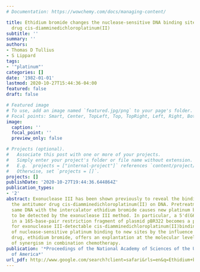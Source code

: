 ```yaml
---
# Documentation: https://wowchemy.com/docs/managing-content/

title: Ethidium bromide changes the nuclease-sensitive DNA binding sites of the antitumor
  drug cis-diamminedichloroplatinum(II)
subtitle: ''
summary: ''
authors:
- Thomas D Tullius
- S Lippard
tags:
- '"platinum"'
categories: []
date: '1982-01-01'
lastmod: 2020-10-27T15:44:36-04:00
featured: false
draft: false

# Featured image
# To use, add an image named `featured.jpg/png` to your page's folder.
# Focal points: Smart, Center, TopLeft, Top, TopRight, Left, Right, BottomLeft, Bottom, BottomRight.
image:
  caption: ''
  focal_point: ''
  preview_only: false

# Projects (optional).
#   Associate this post with one or more of your projects.
#   Simply enter your project's folder or file name without extension.
#   E.g. `projects = ["internal-project"]` references `content/project/deep-learning/index.md`.
#   Otherwise, set `projects = []`.
projects: []
publishDate: '2020-10-27T19:44:36.644864Z'
publication_types:
- '2'
abstract: Exonuclease III has been shown previously to reveal the binding sites of
  the antitumor drug cis-diamminedichloroplatinum(II) on DNA. Pretreatment of the
  same DNA with the intercalator ethidium bromide causes new platinum binding sites
  to be detected by the exonuclease III method. In particular, a 5'd(G6-D-G2)3' sequence
  in a 165-base-pair restriction fragment of plasmid pBR322 becomes a preferred site
  for exonuclease III-detectable cis-diamminedichloroplatinum(II)binding. This switching
  of nuclease-sensitive platinum binding to new sites by the influence of another
  drug, ethidium bromide, offers an explantation at the molecular level for the phenomenon
  of synergism in combination chemotherapy.
publication: '*Proceedings of the National Academy of Sciences of the United States
  of America*'
url_pdf: http://www.google.com/search?client=safari&rls=en&q=Ethidium+bromide+changes+the+nuclease-sensitive+DNA+binding+sites+of+the+antitumor+drug+cis-diamminedichloroplatinum(II)&ie=UTF-8&oe=UTF-8
---
```

